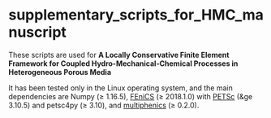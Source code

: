 # supplementary_scripts_for_HMC_manuscript
These scripts are used for **A Locally Conservative Finite Element Framework for Coupled Hydro-Mechanical-Chemical Processes in Heterogeneous Porous Media**

It has been tested only in the Linux operating system, and the main dependencies are Numpy ($\ge$ 1.16.5), [FEniCS](https://fenicsproject.org/) ($\ge$ 2018.1.0) with  [PETSc](https://www.mcs.anl.gov/petsc/) (&ge 3.10.5) and petsc4py ($\ge$ 3.10), and [multiphenics](https://mathlab.sissa.it/multiphenics) ($\ge$ 0.2.0).
